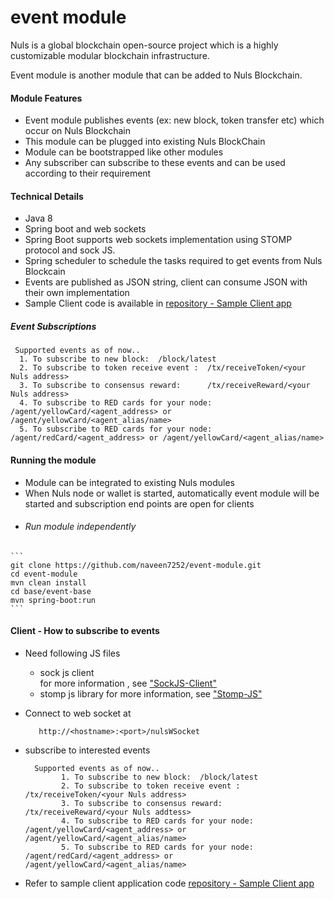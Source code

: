 # event module
Nuls is a global blockchain open-source project which is a highly customizable modular blockchain infrastructure.

Event module is another module that can be added to Nuls Blockchain.

#### Module Features
  - Event module publishes events (ex: new block, token transfer etc) which occur on Nuls Blockchain
  - This module can be plugged into existing Nuls BlockChain
  - Module can be bootstrapped like other modules
  - Any subscriber can subscribe to these events and can be used according to their requirement
  
#### Technical Details
  
  - Java 8
  - Spring boot and web sockets
  - Spring Boot supports web sockets  implementation using STOMP protocol and sock JS.
  - Spring scheduler to schedule the tasks required to get events from Nuls Blockcain
  - Events are published as JSON string, client can consume JSON with their own implementation
  - Sample Client code is available in [repository - Sample Client app](https://github.com/naveen7252/event-module-sample-client)

##### Event Subscriptions
     Supported events as of now..  
      1. To subscribe to new block:  /block/latest
      2. To subscribe to token receive event :  /tx/receiveToken/<your Nuls address>
      3. To subscribe to consensus reward:      /tx/receiveReward/<your Nuls address>
      4. To subscribe to RED cards for your node:  /agent/yellowCard/<agent_address> or /agent/yellowCard/<agent_alias/name>
      5. To subscribe to RED cards for your node: /agent/redCard/<agent_address> or /agent/yellowCard/<agent_alias/name>
      
#### Running the module
   
  - Module can be integrated to existing Nuls modules
  - When Nuls node or wallet is started, automatically event module will be started and subscription end points are open for clients
   - ###### Run module independently
    
    ```
    git clone https://github.com/naveen7252/event-module.git
    cd event-module
    mvn clean install
    cd base/event-base
    mvn spring-boot:run
    ```
    
 #### Client - How to subscribe to events
  
  - Need following JS files
     
     - sock js client  
            <script src="https://cdn.jsdelivr.net/npm/sockjs-client@1/dist/sockjs.min.js"></script>
            for more information , see ["SockJS-Client"](https://github.com/sockjs/sockjs-client)
     - stomp js library 
             for more information, see ["Stomp-JS"](https://github.com/stomp-js/stompjs)
   - Connect to web socket at 
            
            http://<hostname>:<port>/nulsWSocket
   -  subscribe to interested events
            
            Supported events as of now..  
                  1. To subscribe to new block:  /block/latest
                  2. To subscribe to token receive event :  /tx/receiveToken/<your Nuls address>
                  3. To subscribe to consensus reward:      /tx/receiveReward/<your Nuls addtess>
                  4. To subscribe to RED cards for your node:  /agent/yellowCard/<agent_address> or /agent/yellowCard/<agent_alias/name>
                  5. To subscribe to RED cards for your node: /agent/redCard/<agent_address> or /agent/yellowCard/<agent_alias/name>
                  
   - Refer to sample client application code [repository - Sample Client app](https://github.com/naveen7252/event-module-sample-client)
   
   
               
